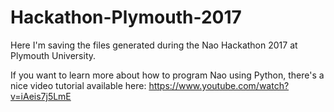 # Hackathon-Plymouth-2017

Here I'm saving the files generated during the Nao Hackathon 2017 at Plymouth University.

If you want to learn more about how to program Nao using Python, there's a nice video tutorial available here:
https://www.youtube.com/watch?v=iAeis7j5LmE
